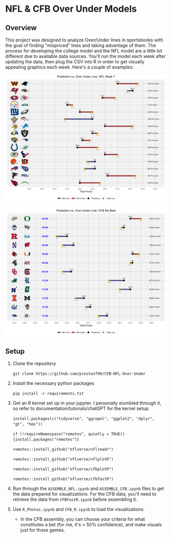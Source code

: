 # NFL & CFB Over Under Models

## Overview
This project was designed to analyze Over/Under lines in sportsbooks with the goal of finding "mispriced" lines and taking advantage of them. The process for developing the college model and the NFL model are a little bit different due to available data sources. You'll run the model each week after updating the data, then plug the CSV into R in order to get visually appealing graphics each week. Here's a couple of examples:

![NFL Week 7](nfl_predictions.png)

![CFB Oct 19](my_bets_one.png)

## Setup 
1) Clone the repository

    `git clone https://github.com/prestonf99/CFB-NFL-Over-Under`

2) Install the necessary python packages

    `pip install -r requirements.txt`
    
3) Get an R kernel set up in your jupyter. I personally stumbled through it, so refer to documentation/tutorials/chatGPT for the kernel setup. 

    `install.packages(c("tidyverse", "ggrepel", "ggplot2", "dplyr", "gt", "hms"))`
    
    `if (!requireNamespace("remotes", quietly = TRUE)) {install.packages("remotes")}`
    
    `remotes::install_github("nflverse/nflreadr")`
    
    `remotes::install_github("nflverse/nflplotR")`
    
    `remotes::install_github("nflverse/cfbplotR")`
    
     `remotes::install_github("nflverse/cfbfastR")`

4) Run through the `ASSEMBLE_NFL.ipynb` and `ASSEMBLE_CFB.ipynb` files to get the data prepared for visualizations. For the CFB data, you'll need to retrieve the data from `CFBFastR.ipynb` before assembling it.

5) Use `R_Photos.ipynb` and `CFB_R.ipynb` to load the visualizations.
    - In the CFB assembly, you can choose your criteria for what constitutes a bet (for me, it's > 50% confidence), and make visuals just for those games. 

